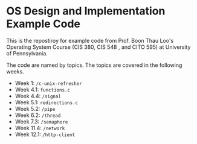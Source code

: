 # OS Design and Implementation Example Code

This is the repostiroy for example code from Prof. Boon Thau Loo's Operating System Course (CIS 380, CIS 548 , and CITO 595) at University of Pennsylvania.

The code are named by topics. The topics are covered in the following weeks.

- Week 1: `/c-unix-refresher`
- Week 4.1: `functions.c`
- Week 4.4: `/signal`
- Week 5.1: `redirections.c`
- Week 5.2: `/pipe`
- Week 6.2: `/thread`
- Week 7.3: `/semaphore`
- Week 11.4: `/network`
- Week 12.1: `/http-client`
